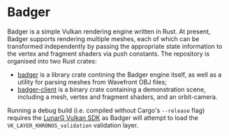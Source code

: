 # Badger

Badger is a simple Vulkan rendering engine written in Rust.
At present, Badger supports rendering multiple meshes, each of which can be transformed independently by passing the appropriate state information to the vertex and fragment shaders via push constants.
The repository is organised into two Rust crates:

* [badger](badger) is a library crate contining the Badger engine itself, as well as a utility for parsing meshes from Wavefront OBJ files;
* [badger-client](badger-client) is a binary crate containing a demonstration scene, including a mesh, vertex and fragment shaders, and an orbit-camera.

Running a debug build (i.e. compiled without Cargo's `--release` flag) requires the [LunarG Vulkan SDK](https://www.lunarg.com/vulkan-sdk/) as Badger will attempt to load the `VK_LAYER_KHRONOS_validation` validation layer.
